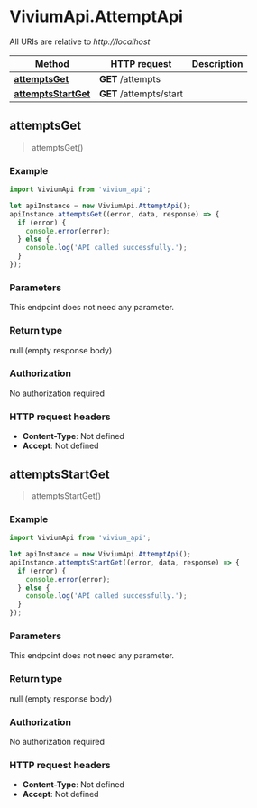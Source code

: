 # ViviumApi.AttemptApi

All URIs are relative to *http://localhost*

Method | HTTP request | Description
------------- | ------------- | -------------
[**attemptsGet**](AttemptApi.md#attemptsGet) | **GET** /attempts | 
[**attemptsStartGet**](AttemptApi.md#attemptsStartGet) | **GET** /attempts/start | 



## attemptsGet

> attemptsGet()



### Example

```javascript
import ViviumApi from 'vivium_api';

let apiInstance = new ViviumApi.AttemptApi();
apiInstance.attemptsGet((error, data, response) => {
  if (error) {
    console.error(error);
  } else {
    console.log('API called successfully.');
  }
});
```

### Parameters

This endpoint does not need any parameter.

### Return type

null (empty response body)

### Authorization

No authorization required

### HTTP request headers

- **Content-Type**: Not defined
- **Accept**: Not defined


## attemptsStartGet

> attemptsStartGet()



### Example

```javascript
import ViviumApi from 'vivium_api';

let apiInstance = new ViviumApi.AttemptApi();
apiInstance.attemptsStartGet((error, data, response) => {
  if (error) {
    console.error(error);
  } else {
    console.log('API called successfully.');
  }
});
```

### Parameters

This endpoint does not need any parameter.

### Return type

null (empty response body)

### Authorization

No authorization required

### HTTP request headers

- **Content-Type**: Not defined
- **Accept**: Not defined

